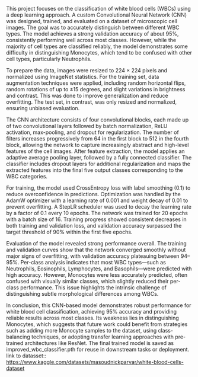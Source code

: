This project focuses on the classification of white blood cells (WBCs) using a deep learning approach. A custom Convolutional Neural Network (CNN) was designed, trained, and evaluated on a dataset of microscopic cell images. The goal was to accurately distinguish between different WBC types. The model achieves a strong validation accuracy of about 95%, consistently performing well across most classes. However, while the majority of cell types are classified reliably, the model demonstrates some difficulty in distinguishing Monocytes, which tend to be confused with other cell types, particularly Neutrophils.

To prepare the data, images were resized to 224 × 224 pixels and normalized using ImageNet statistics. For the training set, data augmentation techniques were applied, including random horizontal flips, random rotations of up to ±15 degrees, and slight variations in brightness and contrast. This was done to improve generalization and reduce overfitting. The test set, in contrast, was only resized and normalized, ensuring unbiased evaluation.

The CNN architecture consists of four convolutional blocks, each made up of two convolutional layers followed by batch normalization, ReLU activation, max-pooling, and dropout for regularization. The number of filters increases progressively from 64 in the first block to 512 in the fourth block, allowing the network to capture increasingly abstract and high-level features of the cell images. After feature extraction, the model applies an adaptive average pooling layer, followed by a fully connected classifier. The classifier includes dropout layers for additional regularization and maps the extracted features into the final five output classes corresponding to the WBC categories.

For training, the model used CrossEntropy loss with label smoothing (0.1) to reduce overconfidence in predictions. Optimization was handled by the AdamW optimizer with a learning rate of 0.001 and weight decay of 0.01 to prevent overfitting. A StepLR scheduler was used to decay the learning rate by a factor of 0.1 every 10 epochs. The network was trained for 20 epochs with a batch size of 16. Training progress showed consistent decreases in both training and validation loss, and validation accuracy surpassed the target threshold of 90% within the first five epochs.

Evaluation of the model revealed strong performance overall. The training and validation curves show that the network converged smoothly without major signs of overfitting, with validation accuracy plateauing between 94–95%. Per-class analysis indicates that most WBC types—such as Neutrophils, Eosinophils, Lymphocytes, and Basophils—were predicted with high accuracy. However, Monocytes were less accurately predicted, often confused with visually similar classes, which slightly reduced their per-class performance. This issue highlights the intrinsic challenge of distinguishing subtle morphological differences among WBCs.

In conclusion, this CNN-based model demonstrates robust performance for white blood cell classification, achieving 95% accuracy and providing reliable results across most classes. Its weakness lies in distinguishing Monocytes, which suggests that future work could benefit from strategies such as adding more Monocyte samples to the dataset, using class-balancing techniques, or adopting transfer learning approaches with pre-trained architectures like ResNet. The final trained model is saved as improved_wbc_classifier.pth for reuse in downstream tasks or deployment.
link to datasset:: https://www.kaggle.com/datasets/masoudnickparvar/white-blood-cells-dataset
